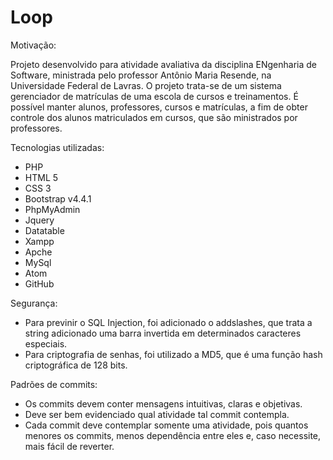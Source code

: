 # Loop

Motivação:

Projeto desenvolvido para atividade avaliativa da disciplina ENgenharia de Software, ministrada pelo professor Antônio Maria Resende, na Universidade Federal de Lavras.
O projeto trata-se de um sistema gerenciador de matrículas de uma escola de cursos e treinamentos.  É possível manter alunos, professores, cursos e matrículas, a fim de obter controle dos alunos matriculados em cursos, que são ministrados por professores.

Tecnologias utilizadas:

- PHP
- HTML 5
- CSS 3
- Bootstrap v4.4.1
- PhpMyAdmin
- Jquery
- Datatable
- Xampp
- Apche
- MySql
- Atom
- GitHub

Segurança:

- Para previnir o SQL Injection, foi adicionado o addslashes, que trata a string adicionado uma barra invertida em determinados caracteres especiais.
- Para criptografia de senhas, foi utilizado a MD5, que é uma função hash criptográfica de 128 bits.

Padrões de commits:

- Os commits devem conter mensagens intuitivas, claras e objetivas.
- Deve ser bem evidenciado qual atividade tal commit contempla.
- Cada commit deve contemplar somente uma atividade, pois quantos menores os commits, menos dependência entre eles e, caso necessite, mais fácil de reverter.
